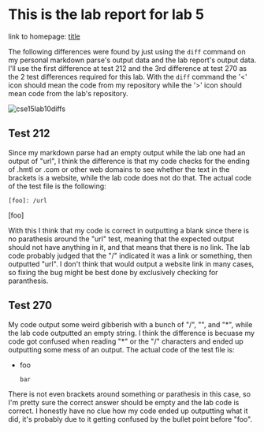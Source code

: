 # This is the lab report for lab 5

  link to homepage: [title](https://yangwestyyy21.github.io/cse15l-lab-reports/index.html)
  
  The following differences were found by just using the ```diff``` command on my personal markdown parse's output data and the lab report's output data. I'll use the first difference at test 212 and the 3rd difference at test 270 as the 2 test differences required for this lab. With the ```diff``` command the '<' icon should mean the code from my repository while the '>' icon should mean code from the lab's repository. 
  
  ![cse15lab10diffs](https://user-images.githubusercontent.com/33038975/157772217-814ad966-c9c4-47b5-b77d-e0def0bae71d.png)
  
## Test 212

Since my markdown parse had an empty output while the lab one had an output of "url", I think the difference is that my code checks for the ending of .hmtl or .com or other web domains to see whether the text in the brackets is a website, while the lab code does not do that. The actual code of the test file is the following: 

```
[foo]: /url
```

[foo]

With this I think that my code is correct in outputting a blank since there is no parathesis around the "url" test, meaning that the expected output should not have anything in it, and that means that there is no link. The lab code probably judged that the "/" indicated it was a link or something, then outputted "url". I don't think that would output a website link in many cases, so fixing the bug might be best done by exclusively checking for paranthesis. 

## Test 270

My code output some weird gibberish with a bunch of "/", "\", and "\*", while the lab code outputted an empty string. I think the difference is becuase my code got confused when reading "\*" or the "/" characters and ended up outputting some mess of an output. The actual code of the test file is:

- foo

      bar
      
There is not even brackets around something or parathesis in this case, so I'm pretty sure the correct answer should be empty and the lab code is correct. I honestly have no clue how my code ended up outputting what it did, it's probably due to it getting confused by the bullet point before "foo". 
